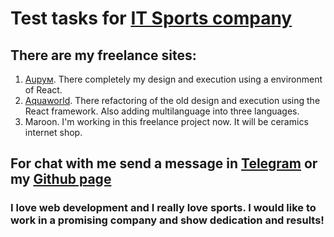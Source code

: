 # Test tasks for [IT Sports company](https://itsports.ru/)

## There are my freelance sites:

1. [Auрум](https://aurum-company.ru/). There completely my design and execution using a environment of React.
2. [Aquaworld](https://aquaworld.ltd/). There refactoring of the old design and execution using the React framework. Also adding multilanguage into three languages.
3. Maroon. I'm working in this freelance project now. It will be ceramics internet shop.

## For chat with me send a message in [Telegram](https://t.me/homlesman) or my [Github page](https://github.com/vladimirplyukhin89)

### I love web development and I really love sports. I would like to work in a promising company and show dedication and results!
